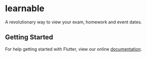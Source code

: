 # learnable

A revolutionary way to view your exam, homework and event dates.

## Getting Started

For help getting started with Flutter, view our online
[documentation](https://flutter.io/).
